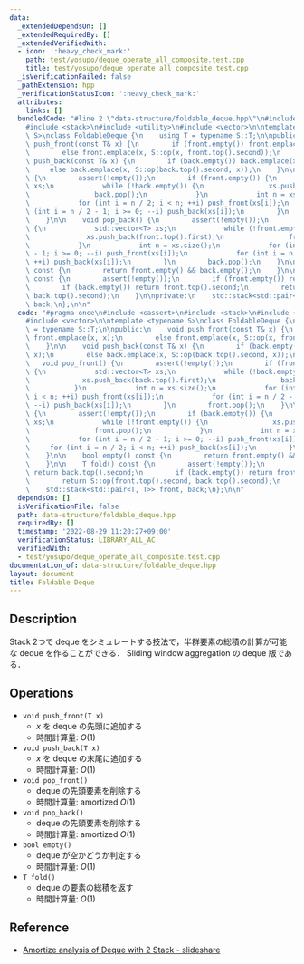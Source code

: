 ```yaml
---
data:
  _extendedDependsOn: []
  _extendedRequiredBy: []
  _extendedVerifiedWith:
  - icon: ':heavy_check_mark:'
    path: test/yosupo/deque_operate_all_composite.test.cpp
    title: test/yosupo/deque_operate_all_composite.test.cpp
  _isVerificationFailed: false
  _pathExtension: hpp
  _verificationStatusIcon: ':heavy_check_mark:'
  attributes:
    links: []
  bundledCode: "#line 2 \"data-structure/foldable_deque.hpp\"\n#include <cassert>\n\
    #include <stack>\n#include <utility>\n#include <vector>\n\ntemplate <typename\
    \ S>\nclass FoldableDeque {\n    using T = typename S::T;\n\npublic:\n    void\
    \ push_front(const T& x) {\n        if (front.empty()) front.emplace(x, x);\n\
    \        else front.emplace(x, S::op(x, front.top().second));\n    }\n\n    void\
    \ push_back(const T& x) {\n        if (back.empty()) back.emplace(x, x);\n   \
    \     else back.emplace(x, S::op(back.top().second, x));\n    }\n\n    void pop_front()\
    \ {\n        assert(!empty());\n        if (front.empty()) {\n            std::vector<T>\
    \ xs;\n            while (!back.empty()) {\n                xs.push_back(back.top().first);\n\
    \                back.pop();\n            }\n            int n = xs.size();\n\
    \            for (int i = n / 2; i < n; ++i) push_front(xs[i]);\n            for\
    \ (int i = n / 2 - 1; i >= 0; --i) push_back(xs[i]);\n        }\n        front.pop();\n\
    \    }\n\n    void pop_back() {\n        assert(!empty());\n        if (back.empty())\
    \ {\n            std::vector<T> xs;\n            while (!front.empty()) {\n  \
    \              xs.push_back(front.top().first);\n                front.pop();\n\
    \            }\n            int n = xs.size();\n            for (int i = n / 2\
    \ - 1; i >= 0; --i) push_front(xs[i]);\n            for (int i = n / 2; i < n;\
    \ ++i) push_back(xs[i]);\n        }\n        back.pop();\n    }\n\n    bool empty()\
    \ const {\n        return front.empty() && back.empty();\n    }\n\n    T fold()\
    \ const {\n        assert(!empty());\n        if (front.empty()) return back.top().second;\n\
    \        if (back.empty()) return front.top().second;\n        return S::op(front.top().second,\
    \ back.top().second);\n    }\n\nprivate:\n    std::stack<std::pair<T, T>> front,\
    \ back;\n};\n\n"
  code: "#pragma once\n#include <cassert>\n#include <stack>\n#include <utility>\n\
    #include <vector>\n\ntemplate <typename S>\nclass FoldableDeque {\n    using T\
    \ = typename S::T;\n\npublic:\n    void push_front(const T& x) {\n        if (front.empty())\
    \ front.emplace(x, x);\n        else front.emplace(x, S::op(x, front.top().second));\n\
    \    }\n\n    void push_back(const T& x) {\n        if (back.empty()) back.emplace(x,\
    \ x);\n        else back.emplace(x, S::op(back.top().second, x));\n    }\n\n \
    \   void pop_front() {\n        assert(!empty());\n        if (front.empty())\
    \ {\n            std::vector<T> xs;\n            while (!back.empty()) {\n   \
    \             xs.push_back(back.top().first);\n                back.pop();\n \
    \           }\n            int n = xs.size();\n            for (int i = n / 2;\
    \ i < n; ++i) push_front(xs[i]);\n            for (int i = n / 2 - 1; i >= 0;\
    \ --i) push_back(xs[i]);\n        }\n        front.pop();\n    }\n\n    void pop_back()\
    \ {\n        assert(!empty());\n        if (back.empty()) {\n            std::vector<T>\
    \ xs;\n            while (!front.empty()) {\n                xs.push_back(front.top().first);\n\
    \                front.pop();\n            }\n            int n = xs.size();\n\
    \            for (int i = n / 2 - 1; i >= 0; --i) push_front(xs[i]);\n       \
    \     for (int i = n / 2; i < n; ++i) push_back(xs[i]);\n        }\n        back.pop();\n\
    \    }\n\n    bool empty() const {\n        return front.empty() && back.empty();\n\
    \    }\n\n    T fold() const {\n        assert(!empty());\n        if (front.empty())\
    \ return back.top().second;\n        if (back.empty()) return front.top().second;\n\
    \        return S::op(front.top().second, back.top().second);\n    }\n\nprivate:\n\
    \    std::stack<std::pair<T, T>> front, back;\n};\n\n"
  dependsOn: []
  isVerificationFile: false
  path: data-structure/foldable_deque.hpp
  requiredBy: []
  timestamp: '2022-08-29 11:20:27+09:00'
  verificationStatus: LIBRARY_ALL_AC
  verifiedWith:
  - test/yosupo/deque_operate_all_composite.test.cpp
documentation_of: data-structure/foldable_deque.hpp
layout: document
title: Foldable Deque
---
```


## Description

Stack 2つで deque をシミュレートする技法で，半群要素の総積の計算が可能な deque を作ることができる． Sliding window aggregation の deque 版である．

## Operations

- `void push_front(T x)`
    - $x$ を deque の先頭に追加する
    - 時間計算量: $O(1)$
- `void push_back(T x)`
    - $x$ を deque の末尾に追加する
    - 時間計算量: $O(1)$
- `void pop_front()`
    - deque の先頭要素を削除する
    - 時間計算量: $\mathrm{amortized}\ O(1)$
- `void pop_back()`
    - deque の先頭要素を削除する
    - 時間計算量: $\mathrm{amortized}\ O(1)$
- `bool empty()`
    - deque が空かどうか判定する
    - 時間計算量: $O(1)$
- `T fold()`
    - deque の要素の総積を返す
    - 時間計算量: $O(1)$

## Reference

- [Amortize analysis of Deque with 2 Stack - slideshare](https://www.slideshare.net/catupper/amortize-analysis-of-deque-with-2-stack)
